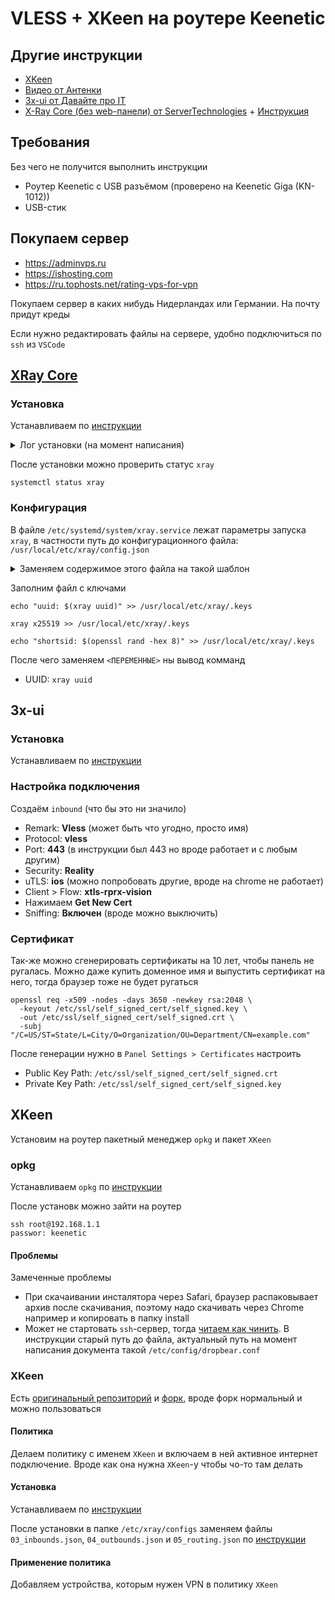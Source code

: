 # VLESS + XKeen на роутере Keenetic

## Другие инструкции

- [XKeen](https://github.com/Corvus-Malus/XKeen)
- [Видео от Антенки](https://www.youtube.com/watch?v=CtiILKiAg5Y)
- [3x-ui от Давайте про IT](https://www.youtube.com/watch?v=zt4oxHeUbdk&t=1225s)
- [X-Ray Core (без web-панели) от ServerTechnologies](https://www.youtube.com/watch?v=PHn5JE9rXgg) + [Инструкция](https://github.com/ServerTechnologies/simple-xray-core)

## Требования

Без чего не получится выполнить инструкции

- Роутер Keenetic с USB разъёмом (проверено на Keenetic Giga (KN-1012))
- USB-стик

## Покупаем сервер

- https://adminvps.ru
- https://ishosting.com
- https://ru.tophosts.net/rating-vps-for-vpn

Покупаем сервер в каких нибудь Нидерландах или Германии. На почту придут креды

Если нужно редактировать файлы на сервере, удобно подключиться по `ssh` из `VSCode`

## [XRay Core](https://github.com/XTLS/Xray-core)

### Установка

Устанавливаем по [инструкции](https://github.com/XTLS/Xray-install?tab=readme-ov-file#basic-usage)



<details>

<summary>Лог установки (на момент написания)</summary>

```bash
# Скачивание файла проверки целостности архива (хеш-сумма для верификации)
Downloading verification file for Xray archive: https://github.com/XTLS/Xray-core/releases/download/v25.6.8/Xray-linux-64.zip.dgst
ok.

# Распаковка скачанного архива во временную папку для подготовки к установке
info: Extract the Xray package to /tmp/tmp.0AbI5WboKE and prepare it for installation.

# Попытка удалить старые конфигурационные файлы сервиса (они отсутствуют - это нормально для первой установки)
rm: cannot remove '/etc/systemd/system/xray.service.d/10-donot_touch_multi_conf.conf': No such file or directory
rm: cannot remove '/etc/systemd/system/xray@.service.d/10-donot_touch_multi_conf.conf': No such file or directory

# Системные файлы для управления Xray как сервисом операционной системы успешно созданы и настроены
# Это означает что теперь можно управлять Xray через команды systemctl (start/stop/restart/enable)
# и он будет автоматически запускаться при загрузке системы
info: Systemd service files have been installed successfully!

# Предупреждение о том, что сейчас будут показаны параметры запуска сервиса
warning: The following are the actual parameters for the xray service startup.

# Напоминание проверить правильность пути к конфигурационному файлу
warning: Please make sure the configuration file path is correctly set.

# Содержимое основного сервисного файла
# /etc/systemd/system/xray.service
[Unit]
Description=Xray Service                                                    # Описание сервиса
Documentation=https://github.com/xtls                                       # Ссылка на документацию
After=network.target nss-lookup.target                                      # Запускать после сети и DNS

[Service]
User=nobody                                                                 # Запуск от пользователя nobody (безопасность)
CapabilityBoundingSet=CAP_NET_ADMIN CAP_NET_BIND_SERVICE                    # Ограничение прав: сеть + привязка к портам
AmbientCapabilities=CAP_NET_ADMIN CAP_NET_BIND_SERVICE                      # Разрешенные возможности процесса
NoNewPrivileges=true                                                        # Запрет на повышение привилегий
ExecStart=/usr/local/bin/xray run -config /usr/local/etc/xray/config.json   # Команда запуска с явным путем к конфигу
Restart=on-failure                                                          # Перезапуск при сбое
RestartPreventExitStatus=23                                                 # Не перезапускать при коде выхода 23
LimitNPROC=10000                                                            # Лимит количества процессов
LimitNOFILE=1000000                                                         # Лимит открытых файлов

[Install]
WantedBy=multi-user.target                                                  # Автозапуск в многопользовательском режиме



# Дополнительный конфигурационный файл сервиса
# /etc/systemd/system/xray.service.d/10-donot_touch_single_conf.conf

# Комментарий о том, что для кастомизации нужно создать копию файла
# In case you have a good reason to do so, duplicate this file in the same directory and make your customizes there.
# Or all changes you made will be lost!  # Refer: https://www.freedesktop.org/software/systemd/man/systemd.unit.html

[Service]
ExecStart=                                                                  # Сброс предыдущей команды ExecStart
ExecStart=/usr/local/bin/xray run -config /usr/local/etc/xray/config.json   # Переопределение команды запуска

# Список установленных файлов:
installed: /usr/local/bin/xray
installed: /usr/local/share/xray/geoip.dat
installed: /usr/local/share/xray/geosite.dat
installed: /usr/local/etc/xray/config.json
installed: /var/log/xray/
installed: /var/log/xray/access.log
installed: /var/log/xray/error.log
installed: /etc/systemd/system/xray.service
installed: /etc/systemd/system/xray@.service

# Очистка временной папки после установки
removed: /tmp/tmp.0AbI5WboKE

# Подтверждение успешной установки
info: Xray v25.6.8 is installed.

# Напоминание о возможности удаления вспомогательных пакетов
You may need to execute a command to remove dependent software: apt purge curl unzip

# Создание символической ссылки для автозапуска сервиса
Created symlink /etc/systemd/system/multi-user.target.wants/xray.service → /etc/systemd/system/xray.service.

# Включение и запуск сервиса
info: Enable and start the Xray service
```
</details>

После установки можно проверить статус `xray`

```
systemctl status xray
```

### Конфигурация

В файле `/etc/systemd/system/xray.service` лежат параметры запуска `xray`, в частности путь до конфигурационного файла: `/usr/local/etc/xray/config.json`

<details>

<summary>Заменяем содержимое этого файла на такой шаблон</summary>

```json
{
    "log": {
        "loglevel": "warning"
    },
    "routing": {
        "domainStrategy": "IPIfNonMatch",
        "rules": [
            {
                "type": "field",
                "domain": [
                    "geosite:category-ads-all"
                ],
                "outboundTag": "block"
            },
            {
                "type": "field",
                "ip": [
                    "geoip:cn"
                ],
                "outboundTag": "block"
            }
        ]
    },
    "inbounds": [
        {
            "listen": "0.0.0.0",
            "port": 443,
            "protocol": "vless",
            "settings": {
                "clients": [
                    {
                        "email": "main",
                        "id": "<UUID>",
                        "flow": "xtls-rprx-vision"
                    }
                ],
                "decryption": "none"
            },
            "streamSettings": {
                "network": "tcp",
                "security": "reality",
                "realitySettings": {
                    "show": false,
                    "dest": "github.com:443",
                    "xver": 0,
                    "serverNames": [
                        "github.com",
                        "www.github.com"
                    ],
                    "privateKey": "<PRIVATE_KEY>",
                    "minClientVer": "",
                    "maxClientVer": "",
                    "maxTimeDiff": 0,
                    "shortIds": [
                        "<SHORTSID>"
                    ]
                }
            },
            "sniffing": {
                "enabled": true,
                "destOverride": [
                    "http",
                    "tls"
                ]
            }
        }
    ],
    "outbounds": [
        {
            "protocol": "freedom",
            "tag": "direct"
        },
        {
            "protocol": "blackhole",
            "tag": "block"
        }
    ],
    "policy": {
        "levels": {
            "0": {
                "handshake": 3,
                "connIdle": 180
            }
        }
    }
}
```

</details>





Заполним файл с ключами

```
echo "uuid: $(xray uuid)" >> /usr/local/etc/xray/.keys
```

```
xray x25519 >> /usr/local/etc/xray/.keys
```

```
echo "shortsid: $(openssl rand -hex 8)" >> /usr/local/etc/xray/.keys
```



После чего заменяем `<ПЕРЕМЕННЫЕ>` ны вывод комманд
- UUID: `xray uuid`


## 3x-ui

### Установка

Устанавливаем по [инструкции](https://github.com/MHSanaei/3x-ui)

### Настройка подключения

Создаём `inbound` (что бы это ни значило)
- Remark: **Vless** (может быть что угодно, просто имя)
- Protocol: **vless**
- Port: **443** (в инструкции был 443 но вроде работает и с любым другим)
- Security: **Reality**
- uTLS: **ios** (можно попробовать другие, вроде на chrome не работает)
- Client > Flow: **xtls-rprx-vision**
- Нажимаем **Get New Cert**
- Sniffing: **Включен** (вроде можно выключить)

### Сертификат

Так-же можно сгенерировать сертификаты на 10 лет, чтобы панель не ругалась. Можно даже купить доменное имя и выпустить сертификат на него, тогда браузер тоже не будет ругаться

```
openssl req -x509 -nodes -days 3650 -newkey rsa:2048 \
  -keyout /etc/ssl/self_signed_cert/self_signed.key \
  -out /etc/ssl/self_signed_cert/self_signed.crt \
  -subj "/C=US/ST=State/L=City/O=Organization/OU=Department/CN=example.com"
```

После генерации нужно в `Panel Settings > Certificates` настроить
- Public Key Path: `/etc/ssl/self_signed_cert/self_signed.crt`
- Private Key Path: `/etc/ssl/self_signed_cert/self_signed.key`

## XKeen

Установим на роутер пакетный менеджер `opkg` и пакет `XKeen`

### opkg

Устанавливаем `opkg` по [инструкции](https://help.keenetic.com/hc/ru/articles/360021214160-Установка-системы-пакетов-репозитория-Entware-на-USB-накопитель)

После установк можно зайти на роутер

```
ssh root@192.168.1.1
passwor: keenetic
```

#### Проблемы

Замеченные проблемы

- При скачаивании инсталятора через Safari, браузер распаковывает архив после скачивания, поэтому надо скачивать через Chrome например и копировать в папку install
- Может не стартовать `ssh`-сервер, тогда [читаем как чинить](https://forum.keenetic.ru/topic/6012-работа-с-entware-при-обновлениях-прошивки-keenetic/). В инструкции старый путь до файла, актуальный путь на момент написания документа такой `/etc/config/dropbear.conf`

### XKeen

Есть [оригинальный репозиторий](https://github.com/Skrill0/XKeen) и [форк](https://github.com/jameszeroX/XKeen), вроде форк нормальный и можно пользоваться

#### Политика

Делаем политику с именем `XKeen` и включаем в ней активное интернет подключение. Вроде как она нужна `XKeen`-у чтобы чо-то там делать

#### Установка

Устанавливаем по [инструкции](https://github.com/jameszeroX/XKeen)

После установки в папке `/etc/xray/configs` заменяем файлы `03_inbounds.json`, `04_outbounds.json` и `05_routing.json` по [инструкции](https://github.com/Corvus-Malus/XKeen?tab=readme-ov-file#настройка-xray)

#### Применение политика

Добавляем устройства, которым нужен VPN в политику `XKeen`

